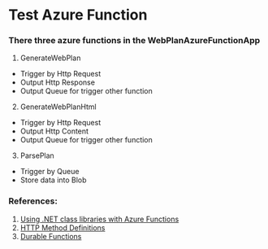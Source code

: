 Test Azure Function
===========================
### There three azure functions in the WebPlanAzureFunctionApp
1. GenerateWebPlan
- Trigger by Http Request
- Output Http Response
- Output Queue for trigger other function

2. GenerateWebPlanHtml
- Trigger by Http Request
- Output Http Content
- Output Queue for trigger other function

3. ParsePlan
- Trigger by Queue
- Store data into Blob

### References:
1. [Using .NET class libraries with Azure Functions](https://docs.microsoft.com/en-us/azure/azure-functions/functions-dotnet-class-library)
2. [HTTP Method Definitions](https://www.w3.org/Protocols/rfc2616/rfc2616-sec9.html)
3. [Durable Functions](https://azure.github.io/azure-functions-durable-extension/articles/overview.html)
